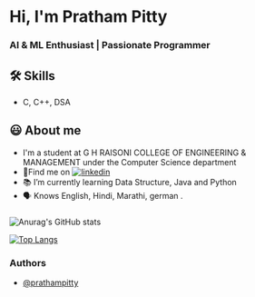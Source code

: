 
# Hi, I'm Pratham Pitty

  
### AI & ML Enthusiast | Passionate Programmer


## 🛠 Skills
- C, C++, DSA

  
## 😃 About me 

 - I'm a student at G H RAISONI COLLEGE OF ENGINEERING & MANAGEMENT under the Computer Science department
 - 🍳Find me on [![linkedin](https://img.shields.io/badge/linkedin-0A66C2?style=for-the-badge&logo=linkedin&logoColor=white)](https://www.linkedin.com/in/pratham-pitty-6636b2208/)
 - 📚 I’m currently learning Data Structure, Java and Python
 - 🗣 Knows English, Hindi, Marathi, german .

  
### 




![Anurag's GitHub stats](https://github-readme-stats.vercel.app/api?username=prathampitty&show_icons=true&theme=radical)

[![Top Langs](https://github-readme-stats.vercel.app/api/top-langs/?username=prathampitty&layout=compact)](https://github.com/PrathamPitty/github-readme-stats)
### Authors

- [@prathampitty](https://www.github.com/prathampitty)

  

